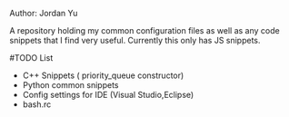 Author: Jordan Yu

A repository holding my common configuration files as well as any code snippets
that I find very useful.
Currently this only has JS snippets.

#TODO List

* C++ Snippets ( priority_queue constructor)
* Python common snippets
* Config settings for IDE (Visual Studio,Eclipse)
* bash.rc